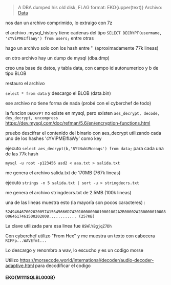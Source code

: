 > A DBA dumped his old disk, FLAG format: EKO{upper(text)}
Archivo: [Data](https://github.com/estebancano-dev/CTF-Writeups/blob/master/20200626%20Ekoparty%20Pre-CTF/Files/DBA?raw=true "Data")

nos dan un archivo comprimido, lo extraigo con 7z

el archivo .mysql_history tiene cadenas del tipo
`SELECT DECRYPT(usermame, 'cYViPMEIflaWy') from users;`
entre otras

hago un archivo solo con los hash entre '' (aproximadamente 77k lineas)

en otro archivo hay un dump de mysql (dba.dmp)

creo una base de datos, y tabla data, con campo id autonumerico y b de tipo BLOB

restauro el archivo

`select * from data` y descargo el BLOB (data.bin)

ese archivo no tiene forma de nada (probé con el cyberchef de todo)

la funcion `DECRYPT` no existe en mysql, pero existen `aes_decrypt, decode, des_decrypt, uncompress` https://dev.mysql.com/doc/refman/5.6/en/encryption-functions.html

pruebo descifrar el contenido del binario con aes_decrypt utilizando cada uno de los hashes 'cYViPMEIflaWy' como key

ejecuto `select aes_decrypt(b,'8YtNukU9ceaqs') from data;` para cada una de las 77k hash

`mysql -u root -p123456 asd2 < aaa.txt > salida.txt`

me genera el archivo salida.txt de 170MB (767k lineas)

ejecuto
`strings -n 5 salida.txt | sort -u > stringdecrs.txt`

me genera el archivo stringdecrs.txt de 2.5MB (100k lineas)

una de las lineas muestra esto (la mayoría son pocos caracteres) :

`524946467002020057415645666D742010000000010001002A2B00002A2B00000100080064617461500202008............ (257KB)`

La clave utilizada para esa linea fue `8SWlYBgjqZ7Dh`

Con cyberchef utilizo "From Hex" y me muestra un texto con cabecera `RIFFp...WAVEfmt...`

Lo descargo y renombro a wav, lo escucho y es un codigo morse

Utilizo https://morsecode.world/international/decoder/audio-decoder-adaptive.html para decodificar el codigo

#### EKO{M111SQLBL000B}